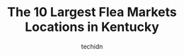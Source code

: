 ---
layout: ampstory
image: https://i0.wp.com/paketmu.com/wp-content/uploads/2023/06/all-peddlers-vendors-outlet-0-in-kentucky-1686369004.jpeg?resize=640,853
author: techidn
featured: false
description: Explore the diverse Flea Market scene in Kentucky, home to an incredible selection of 10 establishments catering to every taste. Whether youre in search of iconic favorites or undiscovered 
title: The 10 Largest Flea Markets Locations in Kentucky
cover:
   title: The 10 Largest Flea Markets Locations in Kentucky
   subtitle: RICKPATE
   background: https://paketmu.com/wp-content/uploads/2023/06/all-peddlers-vendors-outlet-0-in-kentucky-1686369004.jpeg

pages: 
 - layout: thirds
   top: <h1>#1 Awesome Flea Market</h1>
   bottom: "<p>We were here a few years ago.  There were so many vendors. We bought a mini pig and was hoping to see this vendor again.  Many vendors are gone.  Very sad.  I was hoping </p>"
   background: https://paketmu.com/wp-content/uploads/2023/06/all-peddlers-vendors-outlet-1-in-kentucky-1686369005.jpeg
   backgroundblur: true
 - layout: thirds
   top: <h1>#2 Flea Land</h1>
   bottom: "<p>This was a fun experience. Trick or treating on the inside of the Flea Market! It was busy but not waiting lines busy! The food court is super fun! I found lots of good d</p>"
   background: https://paketmu.com/wp-content/uploads/2023/06/all-peddlers-vendors-outlet-2-in-kentucky-1686369006.jpeg
   cta:
      link: https://paketmu.com/the-10-largest-flea-markets-locations-in-kentucky/
      text: The 10 Largest Flea Markets Locations in Kentucky
 - layout: thirds
   top: <h1>#3 Flea Land Flea Market Inc</h1>
   bottom: "<p>Great place to find the odd , old and forgotten. One mans junk is another mans treasure. A crafters paradise!</p>"
   background: https://paketmu.com/wp-content/uploads/2023/06/all-peddlers-vendors-outlet-3-in-kentucky-1686369007.jpeg
   cta:
      link: https://paketmu.com/the-10-largest-flea-markets-locations-in-kentucky/
      text: The 10 Largest Flea Markets Locations in Kentucky
 - layout: thirds
   top: <h1>#4 Derby Park Traders Circle</h1>
   bottom: "<p>2900 7th Street Rd, Louisville, KY 40216, United States</p>"
   background: https://images.unsplash.com/photo-1522441815192-d9f04eb0615c?ixlib=rb-4.0.3&ixid=MnwxMjA3fDB8MHxwaG90by1wYWdlfHx8fGVufDB8fHx8&auto=format&fit=crop&w=640&h=853&q=80
   cta:
      link: https://paketmu.com/the-10-largest-flea-markets-locations-in-kentucky/
      text: The 10 Largest Flea Markets Locations in Kentucky
 - layout: thirds
   top: <h1>#5 Lake Cumberland Flea Market</h1>
   bottom: "<p>95 Super Service Dr, Somerset, KY 42501, United States</p>"
   background: https://images.unsplash.com/photo-1518640467707-6811f4a6ab73?ixlib=rb-4.0.3&ixid=MnwxMjA3fDB8MHxwaG90by1wYWdlfHx8fGVufDB8fHx8&auto=format&fit=crop&w=640&h=853&q=80
   cta:
      link: https://paketmu.com/the-10-largest-flea-markets-locations-in-kentucky/
      text: The 10 Largest Flea Markets Locations in Kentucky
 - layout: thirds
   top: <h1>#6 Shelby County Flea Market</h1>
   bottom: "<p>820 Buck Creek Rd, Simpsonville, KY 40067, United States</p>"
   background: https://images.unsplash.com/photo-1608501821300-4f99e58bba77?ixlib=rb-4.0.3&ixid=MnwxMjA3fDB8MHxwaG90by1wYWdlfHx8fGVufDB8fHx8&auto=format&fit=crop&w=640&h=853&q=80
   cta:
      link: https://paketmu.com/the-10-largest-flea-markets-locations-in-kentucky/
      text: The 10 Largest Flea Markets Locations in Kentucky
 - layout: thirds
   top: <h1>#7 Traders Mall Flea Market</h1>
   bottom: "<p>6900 Benton Rd, Paducah, KY 42003, United States</p>"
   background: https://images.unsplash.com/photo-1510906594845-bc082582c8cc?ixlib=rb-4.0.3&ixid=MnwxMjA3fDB8MHxwaG90by1wYWdlfHx8fGVufDB8fHx8&auto=format&fit=crop&w=640&h=853&q=80
   cta:
      link: https://paketmu.com/the-10-largest-flea-markets-locations-in-kentucky/
      text: The 10 Largest Flea Markets Locations in Kentucky
 - layout: thirds
   middle: Continue reading...
   background: https://images.unsplash.com/photo-1533998839656-76f5e4b2bccb?ixlib=rb-4.0.3&ixid=MnwxMjA3fDB8MHxwaG90by1wYWdlfHx8fGVufDB8fHx8&auto=format&fit=crop&w=640&h=853&q=80
   cta:
      link: https://paketmu.com/the-10-largest-flea-markets-locations-in-kentucky/
      text: The 10 Largest Flea Markets Locations in Kentucky
      
---